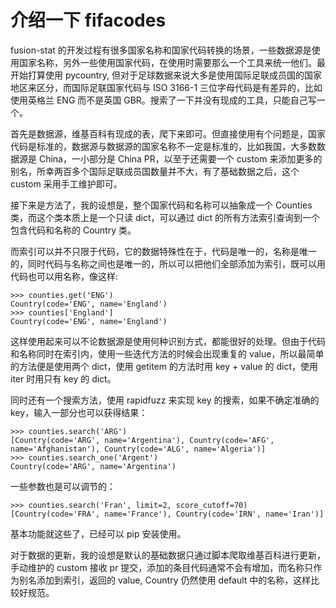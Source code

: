 # 介绍一下 fifacodes

fusion-stat 的开发过程有很多国家名称和国家代码转换的场景，一些数据源是使用国家名称，另外一些使用国家代码，在使用时需要那么一个工具来统一他们。最开始打算使用 pycountry, 但对于足球数据来说大多是使用国际足联成员国的国家地区来区分，而国际足联国家代码与 ISO 3166-1 三位字母代码是有差异的，比如使用英格兰 ENG 而不是英国 GBR。搜索了一下并没有现成的工具，只能自己写一个。

首先是数据源，维基百科有现成的表，爬下来即可。但直接使用有个问题是，国家代码是标准的，数据源与数据源的国家名称不一定是标准的，比如我国，大多数数据源是 China，一小部分是 China PR，以至于还需要一个 custom 来添加更多的别名，所幸两百多个国际足联成员国数量并不大，有了基础数据之后，这个 custom 采用手工维护即可。

接下来是方法了，我的设想是，整个国家代码和名称可以抽象成一个 Counties 类，而这个类本质上是一个只读 dict，可以通过 dict 的所有方法索引查询到一个包含代码和名称的 Country 类。

而索引可以并不只限于代码，它的数据特殊性在于，代码是唯一的，名称是唯一的，同时代码与名称之间也是唯一的，所以可以把他们全部添加为索引，既可以用代码也可以用名称，像这样:

```pycon
>>> counties.get('ENG')
Country(code='ENG', name='England')
>>> counties['England']
Country(code='ENG', name='England')
```

这样使用起来可以不论数据源是使用何种识别方式，都能很好的处理。但由于代码和名称同时在索引内，使用一些迭代方法的时候会出现重复的 value，所以最简单的方法便是使用两个 dict，使用 getitem 的方法时用 key + value 的 dict，使用 iter 时用只有 key 的 dict。

同时还有一个搜索方法，使用 rapidfuzz 来实现 key 的搜索，如果不确定准确的 key，输入一部分也可以获得结果：

```pycon
>>> counties.search('ARG')
[Country(code='ARG', name='Argentina'), Country(code='AFG', name='Afghanistan'), Country(code='ALG', name='Algeria')]
>>> counties.search_one('Argent')
Country(code='ARG', name='Argentina')
```

一些参数也是可以调节的：

```pycon
>>> counties.search('Fran', limit=2, score_cutoff=70)
[Country(code='FRA', name='France'), Country(code='IRN', name='Iran')]
```

基本功能就这些了，已经可以 pip 安装使用。

对于数据的更新，我的设想是默认的基础数据只通过脚本爬取维基百科进行更新，手动维护的 custom 接收 pr 提交，添加的条目代码通常不会有增加，而名称只作为别名添加到索引，返回的 value, Country 仍然使用 default 中的名称，这样比较好规范。
